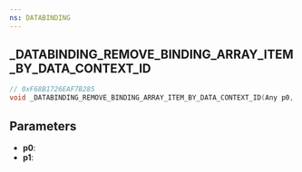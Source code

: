 ```yaml
---
ns: DATABINDING
---
```

## _DATABINDING_REMOVE_BINDING_ARRAY_ITEM_BY_DATA_CONTEXT_ID

```c
// 0xF68B1726EAF7B285
void _DATABINDING_REMOVE_BINDING_ARRAY_ITEM_BY_DATA_CONTEXT_ID(Any p0, Any p1);
```

## Parameters
* **p0**:
* **p1**:
